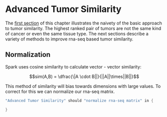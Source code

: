 # Advanced Tumor Similarity
  The [first section](/README.md) of this chapter illustrates the naivety of the basic approach to tumor similarity.  The highest ranked pair of tumors are not the same kind of cancer or even the same tissue type.  The next sections describe a variety of methods to improve rna-seq based tumor similarity.
  
## Normalization
  
  Spark uses cosine similarity to calculate vector - vector similarity:
  
<center>  $$sim(A,B) = \dfrac{\|A \cdot B||}{||A||\times||B||}$$ </center>
  
  This method of similarity will bias towards dimensions with large values. To correct for this we can normalize our rna-seq matrix.
  
```scala
"Advanced Tumor Similarity" should "normalize rna-seq matrix" in {

}
```

## 